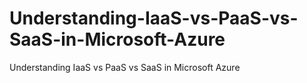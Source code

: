 # Understanding-IaaS-vs-PaaS-vs-SaaS-in-Microsoft-Azure
Understanding IaaS vs PaaS vs SaaS in Microsoft Azure
